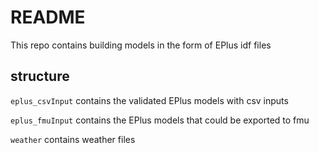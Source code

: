 # README

This repo contains building models in the form of EPlus idf files


## structure

``eplus_csvInput`` contains the validated EPlus models with csv inputs

``eplus_fmuInput`` contains the EPlus models that could be exported to fmu

``weather`` contains weather files
